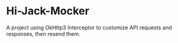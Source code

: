 # Hi-Jack-Mocker
A project using OkHttp3 Interceptor to customize API requests and responses, then resend them.
